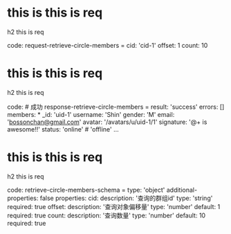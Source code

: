 # this is this is req

h2 this is req

code:
    request-retrieve-circle-members =
  cid: 'cid-1'
  offset: 1
  count: 10


# this is this is req

h2 this is req

code:
    # 成功
response-retrieve-circle-members =
  result: 'success'
  errors: []
  members:
    * _id: 'uid-1'
      username: 'Shin'
      gender: 'M'
      email: 'bossonchan@gmail.com'
      avatar: '/avatars/u/uid-1/1'
      signature: '@+ is awesome!!'
      status: 'online' # 'offline'
    ...


# this is this is req

h2 this is req

code:
    retrieve-circle-members-schema = 
  type: 'object'
  additional-properties: false
  properties:
    cid:
      description: '查询的群组id'
      type: 'string'
      required: true
    offset:
      description: '查询对象偏移量'
      type: 'number'
      default: 1
      required: true
    count:
      description: '查询数量'
      type: 'number'
      default: 10
      required: true


